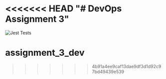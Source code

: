 <<<<<<< HEAD
"# DevOps Assignment 3" 
=======
![Jest Tests](https://github.com/Arshdeep627/assignment_3_dev/actions/workflows/jest-tests.yml/badge.svg)

# assignment_3_dev
>>>>>>> 4b91a4ee9caf13dae9df3d1d92c97bd49439e539

